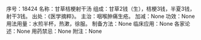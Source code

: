 序号：18424
名称：甘草桔梗射干汤
组成：甘草2钱（生），桔梗3钱，半夏3钱，射干3钱。
出处：《医学摘粹》。
主治：咽喉肿痛生疮。
加减：None
功效：None
用法用量：水煎半杯，热漱，徐服。
制备方法：None
临床应用：None
各家论述：None
用药禁忌：None
附注：None
